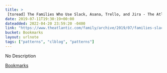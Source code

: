 ```yaml
---
title: > 
 [toread] The Families Who Use Slack, Asana, Trello, and Jira - The Atlantic
date: 2019-07-11T19:30:19+00:00
dateadded: 2022-04-20 23:59:20 -0400
link: "https://www.theatlantic.com/family/archive/2019/07/families-slack-asana/593584/"
bucket: Bookmarks
layout: urlnote
tags: ["patterns", "clblog", "patterns"]
--- 
```

No Description
 <!-- end excerpt --> 
<div class='bucket'><a class='internal-link' href='/buckets/bookmarks'>Bookmarks</a></div> 
